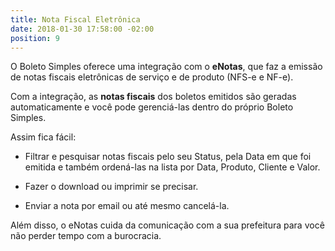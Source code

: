 ```yaml
---
title: Nota Fiscal Eletrônica
date: 2018-01-30 17:58:00 -02:00
position: 9
---
```


O Boleto Simples oferece uma integração com o **eNotas**, que faz a emissão de notas fiscais eletrônicas de serviço e de produto (NFS-e e NF-e).

Com a integração, as **notas fiscais** dos boletos emitidos são geradas automaticamente e você pode gerenciá-las dentro do próprio Boleto Simples.

Assim fica fácil:

* Filtrar e pesquisar notas fiscais pelo seu Status, pela Data em que foi emitida e também ordená-las na lista por Data, Produto, Cliente e Valor.

* Fazer o download ou imprimir se precisar.

* Enviar a nota por email ou até mesmo cancelá-la.

Além disso, o eNotas cuida da comunicação com a sua prefeitura para você não perder tempo com a burocracia.